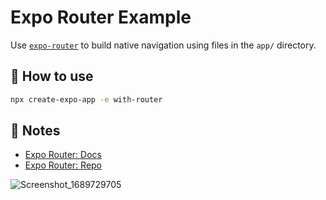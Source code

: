 # Expo Router Example

Use [`expo-router`](https://expo.github.io/router) to build native navigation using files in the `app/` directory.

## 🚀 How to use

```sh
npx create-expo-app -e with-router
```

## 📝 Notes

- [Expo Router: Docs](https://expo.github.io/router)
- [Expo Router: Repo](https://github.com/expo/router)

![Screenshot_1689729705](https://github.com/Cicada-3001/job-search-react-native-application/assets/79025333/afd8be46-2ad2-4d3e-877f-55dd6ea9a130)
